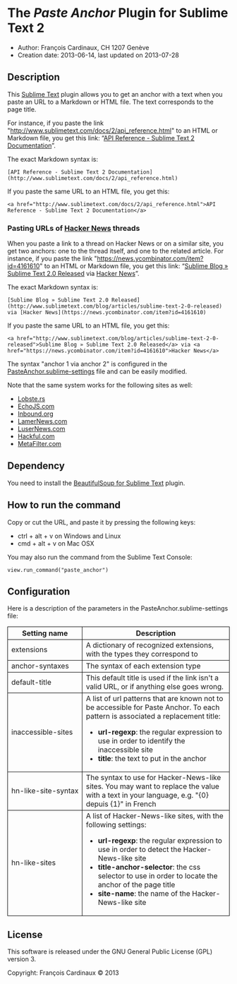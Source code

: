 # The _Paste Anchor_ Plugin for Sublime Text 2

* Author: François Cardinaux, CH 1207 Genève
* Creation date: 2013-06-14, last updated on 2013-07-28

## Description

This [Sublime Text](http://www.sublimetext.com/) plugin allows you to get an anchor with a text when you paste an URL to a Markdown or HTML file. The text corresponds to the page title.

For instance, if you paste the link "http://www.sublimetext.com/docs/2/api_reference.html" to an HTML or Markdown file, you get this link:
“[API Reference - Sublime Text 2 Documentation](http://www.sublimetext.com/docs/2/api_reference.html)”.

The exact Markdown syntax is:

    [API Reference - Sublime Text 2 Documentation](http://www.sublimetext.com/docs/2/api_reference.html)

If you paste the same URL to an HTML file, you get this:

    <a href="http://www.sublimetext.com/docs/2/api_reference.html">API Reference - Sublime Text 2 Documentation</a>

### Pasting URLs of [Hacker News](https://news.ycombinator.com/) threads

When you paste a link to a thread on Hacker News or on a similar site, you get two anchors: one to the thread itself, and one to the related article. For instance, if you paste the link "https://news.ycombinator.com/item?id=4161610" to an HTML or Markdown file, you get this link:
“[Sublime Blog » Sublime Text 2.0 Released](http://www.sublimetext.com/blog/articles/sublime-text-2-0-released) via [Hacker News](https://news.ycombinator.com/item?id=4161610)”.

The exact Markdown syntax is:

    [Sublime Blog » Sublime Text 2.0 Released](http://www.sublimetext.com/blog/articles/sublime-text-2-0-released) via [Hacker News](https://news.ycombinator.com/item?id=4161610)

If you paste the same URL to an HTML file, you get this:

    <a href="http://www.sublimetext.com/blog/articles/sublime-text-2-0-released">Sublime Blog » Sublime Text 2.0 Released</a> via <a href="https://news.ycombinator.com/item?id=4161610">Hacker News</a>

The syntax "anchor 1 via anchor 2" is configured in the [PasteAnchor.sublime-settings](PasteAnchor.sublime-settings) file and can be easily modified.

Note that the same system works for the following sites as well:

* [Lobste.rs](https://lobste.rs)
* [EchoJS.com](http://www.echojs.com)
* [Inbound.org](http://www.inbound.org)
* [LamerNews.com](http://www.lamernews.com)
* [LuserNews.com](http://www.lusernews.com)
* [Hackful.com](http://hackful.com)
* [MetaFilter.com](http://www.metafilter.com)

## Dependency

You need to install the [BeautifulSoup for Sublime Text](https://github.com/ivanchaer/beautiful-soup-sublime) plugin.

## How to run the command

Copy or cut the URL, and paste it by pressing the following keys:

* ctrl + alt + v on Windows and Linux
* cmd + alt + v on Mac OSX

You may also run the command from the Sublime Text Console:

    view.run_command("paste_anchor")

## Configuration

Here is a description of the parameters in the PasteAnchor.sublime-settings file:

<table style="border-collapse: collapse;">
  <thead>
    <tr>
      <th style="border: 1px solid black;">Setting name</th>
      <th style="border: 1px solid black;">Description</th>
    </tr>
  </thead>
  <tbody>
    <tr>
      <td style="border: 1px solid black;">extensions</td>
      <td style="border: 1px solid black;">A dictionary of recognized extensions, with the types they correspond to</td>
    </tr>
    <tr>
      <td style="border: 1px solid black;">anchor-syntaxes</td>
      <td style="border: 1px solid black;">The syntax of each extension type</td>
    </tr>
    <tr>
      <td style="border: 1px solid black;">default-title</td>
      <td style="border: 1px solid black;">This default title is used if the link isn't a valid URL, or if anything else goes wrong.</td>
    </tr>
    <tr>
      <td style="border: 1px solid black;">inaccessible-sites</td>
      <td style="border: 1px solid black;">A list of url patterns that are known not to be accessible for Paste Anchor. To each pattern is associated a replacement title:
        <ul>
          <li><b>url-regexp</b>: the regular expression to use in order to identify the inaccessible site</li>
          <li><b>title</b>: the text to put in the anchor</li>
        </ul>
      </td>
    </tr>
    <tr>
      <td style="border: 1px solid black;white-space: nowrap;">hn-like-site-syntax</td>
      <td style="border: 1px solid black;">The syntax to use for Hacker-News-like sites. You may want to replace the value with a text in your language, e.g. "{0} depuis {1}" in French</td>
    </tr>
    <tr>
      <td style="border: 1px solid black;">hn-like-sites</td>
      <td style="border: 1px solid black;">A list of Hacker-News-like sites, with the following settings:
        <ul>
          <li><b>url-regexp</b>: the regular expression to use in order to detect the Hacker-News-like site</li>
          <li><b>title-anchor-selector</b>: the css selector to use in order to locate the anchor of the page title</li>
          <li><b>site-name</b>: the name of the Hacker-News-like site</li>
        </ul>
      </td>
    </tr>
  </tbody>
</table>

## License

This software is released under the GNU General Public License (GPL) version 3.

Copyright: François Cardinaux &copy; 2013

